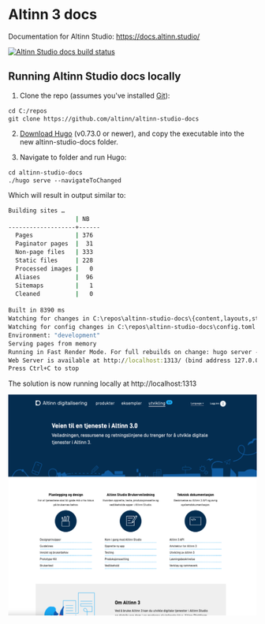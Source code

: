 # Altinn 3 docs

Documentation for Altinn Studio: https://docs.altinn.studio/

[![Altinn Studio docs build status](https://dev.azure.com/brreg/altinn-studio-docs/_apis/build/status/altinn-studio-docs-CI?label=docs.altinn.studio)](https://dev.azure.com/brreg/altinn-studio-docs/_build/latest?definitionId=16)

## Running Altinn Studio docs locally 

1. Clone the repo (assumes you've installed [Git](https://git-scm.com/downloads)):

```shell
cd C:/repos
git clone https://github.com/altinn/altinn-studio-docs
```
2. [Download Hugo](https://github.com/gohugoio/hugo/releases) (v0.73.0 or newer), and copy the executable into the new altinn-studio-docs folder.
   
3. Navigate to folder and run Hugo:

```shell
cd altinn-studio-docs
./hugo serve --navigateToChanged
```

Which will result in output similar to:

```cmd
Building sites …
                   | NB   
-------------------+------
  Pages            | 376  
  Paginator pages  |  31  
  Non-page files   | 333  
  Static files     | 228  
  Processed images |   0  
  Aliases          |  96  
  Sitemaps         |   1  
  Cleaned          |   0  

Built in 8390 ms
Watching for changes in C:\repos\altinn-studio-docs\{content,layouts,static,themes}
Watching for config changes in C:\repos\altinn-studio-docs\config.toml
Environment: "development"
Serving pages from memory
Running in Fast Render Mode. For full rebuilds on change: hugo server --disableFastRender
Web Server is available at http://localhost:1313/ (bind address 127.0.0.1)
Press Ctrl+C to stop
```

The solution is now running locally at http://localhost:1313


![Altinn 3 docs forside](altinn-docs-3.png "Altinn 3 docs")
